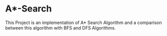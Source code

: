 # A*-Search
This Project is an implementation of A* Search Algorithm and a comparison between this algorithm with BFS and DFS Algorithms.
